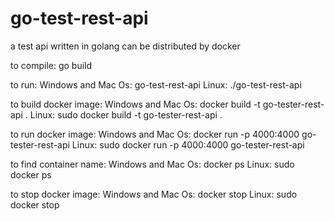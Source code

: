 # go-test-rest-api
a test api written in golang can be distributed by docker

to compile:
go build

to run:
	Windows and Mac Os:
		go-test-rest-api
	Linux:
		./go-test-rest-api

to build docker image: 
	Windows and Mac Os:
		docker build -t go-tester-rest-api .
	Linux:
		sudo docker build -t go-tester-rest-api .

to run docker image:
	Windows and Mac Os:
		docker run -p 4000:4000 go-tester-rest-api
	Linux:
		sudo docker run -p 4000:4000 go-tester-rest-api

to find container name:
	Windows and Mac Os:
		docker ps
	Linux: 
		sudo docker ps

to stop docker image:
	Windows and Mac Os:
		docker stop <container name>
	Linux:
		sudo docker stop <container name> 


